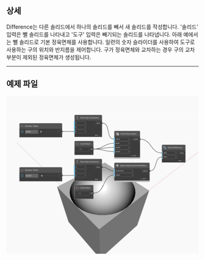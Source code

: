 ## 상세
Difference는 다른 솔리드에서 하나의 솔리드를 빼서 새 솔리드를 작성합니다. '솔리드' 입력은 뺄 솔리드를 나타내고 '도구' 입력은 빼기되는 솔리드를 나타냅니다. 아래 예에서는 뺄 솔리드로 기본 정육면체를 사용합니다. 일련의 숫자 슬라이더를 사용하여 도구로 사용하는 구의 위치와 반지름을 제어합니다. 구가 정육면체와 교차하는 경우 구의 교차 부분이 제외된 정육면체가 생성됩니다.
___
## 예제 파일

![Difference](./Autodesk.DesignScript.Geometry.Solid.Difference_img.jpg)

